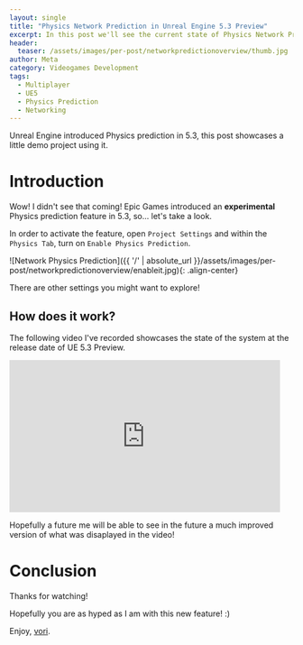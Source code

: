```yaml
---
layout: single
title: "Physics Network Prediction in Unreal Engine 5.3 Preview"
excerpt: In this post we'll see the current state of Physics Network Prediction in UE 5.3 Preview.
header:
  teaser: /assets/images/per-post/networkpredictionoverview/thumb.jpg
author: Meta
category: Videogames Development
tags:
  - Multiplayer
  - UE5
  - Physics Prediction
  - Networking
---
```


Unreal Engine introduced Physics prediction in 5.3, this post showcases a little demo project using it.

# Introduction

Wow! I didn't see that coming! Epic Games introduced an **experimental** Physics prediction feature in 5.3, so... let's take a look.

In order to activate the feature, open `Project Settings` and within the `Physics Tab`, turn on `Enable Physics Prediction`.

![Network Physics Prediction]({{ '/' | absolute_url }}/assets/images/per-post/networkpredictionoverview/enableit.jpg){: .align-center}

There are other settings you might want to explore!

## How does it work?

The following video I've recorded showcases the state of the system at the release date of UE 5.3 Preview. 

<iframe width="480" height="270" src="https://www.youtube.com/embed/py2WbMj1afw" frameborder="0" allow="autoplay; encrypted-media" allowfullscreen></iframe>

Hopefully a future me will be able to see in the future a much improved version of what was disaplayed in the video!

# Conclusion

Thanks for watching! 

Hopefully you are as hyped as I am with this new feature! :)

Enjoy, [vori](https://twitter.com/vorixo).